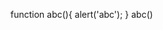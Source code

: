 function abc(){
    alert('abc');
}
 abc()
<script type="text/javascript" src="abc.js"></script>
<script  type="text/javascript">
    window.onload = function(){
    abc();
    };
 </script>

